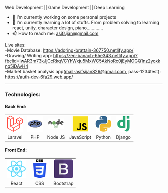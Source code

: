 Web Development || Game Development || Deep Learning 

- 🔭 I’m currently working on some personal projects
- 🌱 I’m currently learning a lot of stuffs. From problem solving to learning react, unity, character design, piano.............
- 📫 How to reach me: asifsijan@gmail.com

Live sites: <br>
-Movie Database: https://adoring-brattain-367750.netlify.app/ <br>
-Drawing/ Writing app: https://zen-banach-65e343.netlify.app/?fbclid=IwAR3m73kJjCcRkqVCYhWxju5MxWC5AkNoRc0jEyMOGQ1nz2yoxknq5iDAvH4 <br>
-Market basket analysis app(mail-asifsijan826@gmail.com, pass-1234test): https://auth-dev-6fa29.web.app/ 

<hr>
<h3>Technologies:</h3>
<h4>Back End:</h4>
<table>
    <tr>
        <td align="center">
            <img src="./images/laravel.png" width="50">
        </td>
        <td align="center">
            <img src="./images/php.png" width="50">
        </td>
        <td align="center">
            <img src="./images/nodejs.png" width="50">
        </td>
        <td align="center">
            <img src="./images/js.png" width="50">
        </td>
        <td align="center">
            <img src="./images/python.png" width="50">
        </td>
        <td align="center">
            <img src="./images/django.png" width="50">
        </td>
    </tr>
    <tr>
        <td align="center">
            <label>Laravel</label>
        </td>
        <td align="center">
            <label>PHP</label>
        </td>
        <td align="center">
            <label>Node JS</label>
        </td>
        <td align="center">
            <label>JavaScript</label>
        </td>
        <td align="center">
            <label>Python</label>
        </td>
        <td align="center">
            <label>Django</label>
        </td>
    </tr>
</table>
<h4>Front End:</h4>
<table>
    <tr>
        <td align="center">
            <img src="./images/react.png" width="60">
        </td>
        <td align="center">
            <img src="./images/css.png" width="60">
        </td>
        <td align="center">
            <img src="./images/bootstrap.png" width="60">
        </td>
    </tr>
    <tr>
        <td align="center">
            <label>React</label>
        </td>
        <td align="center">
            <label>CSS</label>
        </td>
        <td align="center">
            <label>Bootstrap</label>
        </td>
    </tr>
</table>